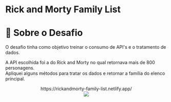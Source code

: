 # Rick and Morty Family List

# :flags: Sobre o Desafio
<p>O desafio tinha como objetivo treinar o consumo de API's e o tratamento de dados.</p>
<p>A API escolhida foi a do Rick and Morty no qual retornava mais de 800 personagens.</br> Apliquei alguns métodos para tratar os dados e retornar a família do elenco principal.</p>

<div align="center">
https://rickandmorty-family-list.netlify.app/
<div/
<div align="center">
<img src ="https://i.ibb.co/HGYz13M/rickandmorty.png">
</div>

